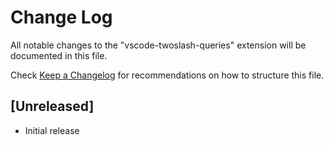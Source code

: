 # Change Log

All notable changes to the "vscode-twoslash-queries" extension will be documented in this file.

Check [Keep a Changelog](http://keepachangelog.com/) for recommendations on how to structure this file.

## [Unreleased]

- Initial release